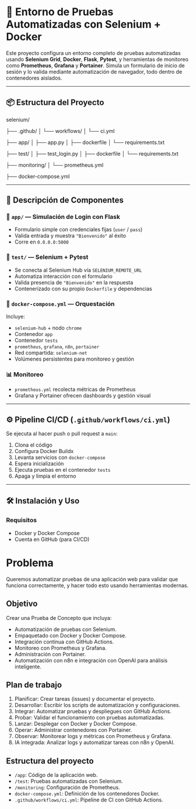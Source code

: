 # 🧪 Entorno de Pruebas Automatizadas con Selenium + Docker

Este proyecto configura un entorno completo de pruebas automatizadas usando **Selenium Grid**, **Docker**, **Flask**, **Pytest**, y herramientas de monitoreo como **Prometheus**, **Grafana** y **Portainer**. Simula un formulario de inicio de sesión y lo valida mediante automatización de navegador, todo dentro de contenedores aislados.

---

## 📦 Estructura del Proyecto

selenium/ 

├── .github/ 
│     └── workflows/ 
│       └── ci.yml 

├── app/ 
│   ├── app.py 
│   ├── dockerfile 
│   └── requirements.txt 

├── test/ 
│   ├── test_login.py 
│   ├── dockerfile 
│   └── requirements.txt 

├── monitoring/ 
│   └── prometheus.yml 

├── docker-compose.yml


---

## 🚀 Descripción de Componentes

### 🔧 `app/` — Simulación de Login con Flask
- Formulario simple con credenciales fijas (`user` / `pass`)
- Valida entrada y muestra `"Bienvenido"` al éxito
- Corre en `0.0.0.0:5000`

### 🧪 `test/` — Selenium + Pytest
- Se conecta al Selenium Hub vía `SELENIUM_REMOTE_URL`
- Automatiza interacción con el formulario
- Valida presencia de `"Bienvenido"` en la respuesta
- Contenerizado con su propio `Dockerfile` y dependencias

### 🐳 `docker-compose.yml` — Orquestación
Incluye:
- `selenium-hub` + nodo `chrome`
- Contenedor `app`
- Contenedor `tests`
- `prometheus`, `grafana`, `n8n`, `portainer`
- Red compartida: `selenium-net`
- Volúmenes persistentes para monitoreo y gestión

### 📊 Monitoreo
- `prometheus.yml` recolecta métricas de Prometheus
- Grafana y Portainer ofrecen dashboards y gestión visual

---

## ⚙️ Pipeline CI/CD (`.github/workflows/ci.yml`)

Se ejecuta al hacer push o pull request a `main`:
1. Clona el código
2. Configura Docker Buildx
3. Levanta servicios con `docker-compose`
4. Espera inicialización
5. Ejecuta pruebas en el contenedor `tests`
6. Apaga y limpia el entorno

---

## 🛠️ Instalación y Uso

### Requisitos
- Docker y Docker Compose
- Cuenta en GitHub (para CI/CD)


# Problema
Queremos automatizar pruebas de una aplicación web para validar que funciona correctamente, y hacer todo esto usando herramientas modernas.
## Objetivo
Crear una Prueba de Concepto que incluya:
- Automatización de pruebas con Selenium.
- Empaquetado con Docker y Docker Compose.
- Integración continua con GitHub Actions.
- Monitoreo con Prometheus y Grafana.
- Administración con Portainer.
- Automatización con n8n e integración con OpenAI para análisis inteligente.

## Plan de trabajo
1. Planificar: Crear tareas (issues) y documentar el proyecto.
2. Desarrollar: Escribir los scripts de automatización y configuraciones.
3. Integrar: Automatizar pruebas y despliegues con GitHub Actions.
4. Probar: Validar el funcionamiento con pruebas automatizadas.
5. Lanzar: Desplegar con Docker y Docker Compose.
6. Operar: Administrar contenedores con Portainer.
7. Observar: Monitorear logs y métricas con Prometheus y Grafana.
8. IA integrada: Analizar logs y automatizar tareas con n8n y OpenAI.

## Estructura del proyecto
- `/app`: Código de la aplicación web.
- `/test`: Pruebas automatizadas con Selenium.
- `/monitoring`: Configuración de Prometheus.
- `docker-compose.yml`: Definición de los contenedores Docker.
- `.github/workflows/ci.yml`: Pipeline de CI con GitHub Actions.



